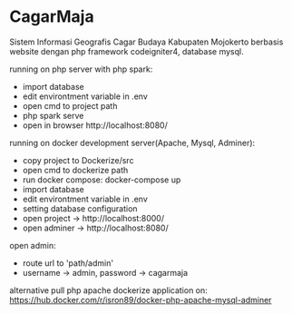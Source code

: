 # CagarMaja

Sistem Informasi Geografis Cagar Budaya Kabupaten Mojokerto berbasis website dengan php framework codeigniter4, database mysql.

running on php server with php spark:
- import database
- edit environtment variable in .env
- open cmd to project path
- php spark serve
- open in browser http://localhost:8080/

running on docker development server(Apache, Mysql, Adminer):
- copy project to Dockerize/src
- open cmd to dockerize path
- run docker compose: docker-compose up
- import database
- edit environtment variable in .env
- setting database configuration
- open project -> http://localhost:8000/
- open adminer -> http://localhost:8080/

open admin:
- route url to 'path/admin'
- username -> admin, password -> cagarmaja

alternative pull php apache dockerize application on:
https://hub.docker.com/r/isron89/docker-php-apache-mysql-adminer
